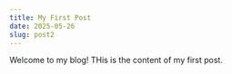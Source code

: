 ```yaml
---
title: My First Post
date: 2025-05-26
slug: post2
---
```


Welcome to my blog! THis is the content of my first post.
